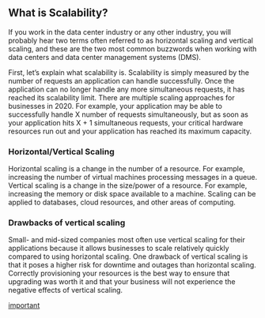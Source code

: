 ## What is Scalability?
If you work in the data center industry or any other industry, you will probably hear two terms often referred to as horizontal scaling and vertical scaling, and these are the two most common buzzwords when working with data centers and data center management systems (DMS).

First, let’s explain what scalability is. Scalability is simply measured by the number of requests an application can handle successfully. Once the application can no longer handle any more simultaneous requests, it has reached its scalability limit. There are multiple scaling approaches for businesses in 2020. For example, your application may be able to successfully handle X number of requests simultaneously, but as soon as your application hits X + 1 simultaneous requests, your critical hardware resources run out and your application has reached its maximum capacity.

### Horizontal/Vertical Scaling
Horizontal scaling is a change in the number of a resource. For example, increasing the number of virtual machines processing messages in a queue. Vertical scaling is a change in the size/power of a resource. For example, increasing the memory or disk space available to a machine. Scaling can be applied to databases, cloud resources, and other areas of computing.

### Drawbacks of vertical scaling
Small- and mid-sized companies most often use vertical scaling for their applications because it allows businesses to scale relatively quickly compared to using horizontal scaling. One drawback of vertical scaling is that it poses a higher risk for downtime and outages than horizontal scaling. Correctly provisioning your resources is the best way to ensure that upgrading was worth it and that your business will not experience the negative effects of vertical scaling.

[important](https://docs.datadoghq.com/)
